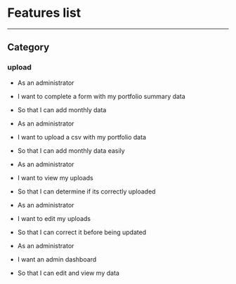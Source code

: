 # Features list
***

## Category

### upload

- As an administrator
- I want to complete a form with my portfolio summary data
- So that I can add monthly data


- As an administrator
- I want to upload a csv with my portfolio data
- So that I can add monthly data easily

- As an administrator
- I want to view my uploads
- So that I can determine if its correctly uploaded

- As an administrator
- I want to edit my uploads
- So that I can correct it before being updated

- As an administrator
- I want an admin dashboard
- So that I can edit and view my data
